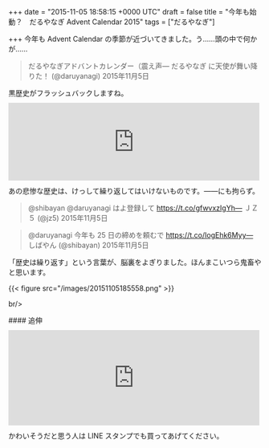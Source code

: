 
+++
date = "2015-11-05 18:58:15 +0000 UTC"
draft = false
title = "今年も始動？　だるやなぎ Advent Calendar 2015"
tags = ["だるやなぎ"]

+++
今年も Advent Calendar の季節が近づいてきました。う……頭の中で何かが……

>だるやなぎアドバントカレンダー（震え声— だるやなぎ に天使が舞い降りた！ (@daruyanagi) 2015年11月5日<script async="" src="https://platform.twitter.com/widgets.js" charset="utf-8"></script>

黒歴史がフラッシュバックしますね。<iframe src="https://hatenablog-parts.com/embed?url=http%3A%2F%2Fwww.adventar.org%2Fcalendars%2F431" title="だるやなぎ Advent Calendar 2014 - Adventar" class="embed-card embed-webcard" scrolling="no" frameborder="0" style="display: block; width: 100%; height: 155px; max-width: 500px; margin: 10px 0px;"></iframe>あの悲惨な歴史は、けっして繰り返してはいけないものです。――にも拘らず。

>@shibayan @daruyanagi はよ登録して https://t.co/gfwvxzIgYh— ＪＺ５ (@jz5) 2015年11月5日<script async="" src="https://platform.twitter.com/widgets.js" charset="utf-8"></script>

>@daruyanagi 今年も 25 日の締めを頼むで https://t.co/IogEhk6Myy— しばやん (@shibayan) 2015年11月5日<script async="" src="https://platform.twitter.com/widgets.js" charset="utf-8"></script>

「歴史は繰り返す」という言葉が、脳裏をよぎりました。ほんまこいつら鬼畜やと思います。

{{< figure src="/images/20151105185558.png"  >}}

br/>


<div class="section">
    #### 追伸
    <iframe src="https://hatenablog-parts.com/embed?url=https%3A%2F%2Fblog.daruyanagi.jp%2Fentry%2F2015%2F10%2F21%2F210059" title="自分でいうのもなんだけど、これはキモい！　だるやなぎ LINE スタンプが満を持して登場 - だるろぐ" class="embed-card embed-blogcard" scrolling="no" frameborder="0" style="display: block; width: 100%; height: 190px; max-width: 500px; margin: 10px 0px;"></iframe>かわいそうだと思う人は LINE スタンプでも買ってあげてください。

</div>

